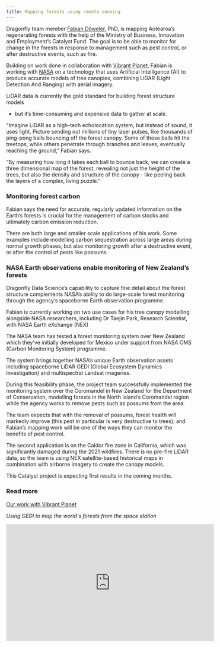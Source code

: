 ```yaml
---
title: Mapping forests using remote sensing
---
```


Dragonfly team member [Fabian Döweler](/people/doweler-fabian.html), PhD,
is mapping Aotearoa’s regenerating
forests with the help of the Ministry of Business, Innovation and Employment’s
Catalyst Fund. The goal is to be able to monitor for change in the forests
in response to management such as pest control, or after destructive
events, such as fire. 


<!--more-->

Building on work done in collaboration with [Vibrant
Planet](https://www.vibrantplanet.net/), Fabian is working with
[NASA](https://www.nasa.gov/nasa-earth-exchange-nex/) on a technology that uses
Artificial Intelligence (AI) to produce accurate models of tree canopies, combining
LiDAR (Light Detection And Ranging) with aerial imagery.

LiDAR data is currently the gold standard for building forest structure models
- but it’s time-consuming and expensive data to gather at scale.

"Imagine LiDAR as a high-tech echolocation system, but instead of sound, it
uses light. Picture sending out millions of tiny laser pulses, like thousands
of ping-pong balls bouncing off the forest canopy. Some of these balls hit the
treetops, while others penetrate through branches and leaves, eventually
reaching the ground,” Fabian says.

“By measuring how long it takes each ball to bounce back, we can create a three
dimensional map of the forest, revealing not just the height of the trees, but
also the density and structure of the canopy - like peeling back the layers of
a complex, living puzzle.”

### Monitoring forest carbon

Fabian says the need for accurate, regularly updated information on the Earth’s
forests is crucial for the management of carbon stocks and ultimately carbon
emission reduction.

There are both large and smaller scale applications of his work. Some examples
include modelling carbon sequestration across large areas during normal growth
phases, but also monitoring growth after a destructive event, or after the
control of pests like possums.  


### NASA Earth observations enable monitoring of New Zealand’s forests

Dragonfly Data Science’s capability to capture fine detail about the forest
structure complements NASA’s ability to do large-scale forest monitoring
through the agency’s spaceborne Earth observation programme.

Fabian is currently working on two use cases for his tree canopy modelling
alongside NASA researchers, including Dr Taejin Park, Research Scientist, with
NASA Earth eXchange (NEX)

The NASA team has tested a forest monitoring system over New Zealand which
they’ve initially developed for Mexico under support from NASA CMS (Carbon
Monitoring System) programme. 

The system brings together NASA’s unique Earth observation assets including
spaceborne LiDAR GEDI (Global Ecosystem Dynamics Investigation) and
multispectral Landsat imageries. 

During this feasibility phase, the project team successfully implemented the
monitoring system over the Coromandel in New Zealand for the Department of
Conservation, modelling forests in the North Island’s Coromandel region while
the agency works to remove pests such as possums from the area.

The team expects that with the removal of possums, forest health will markedly
improve (this pest in particular is very destructive to trees), and  Fabian’s
mapping work will be one of the ways they can monitor the benefits of pest control.

The second application is on the Caldor fire zone in California, which was
significantly damaged during the 2021 wildfires. There is no pre-fire LiDAR
data, so the team is using NEX satellite-based historical maps in combination
with airborne imagery to create the canopy models.

This Catalyst project is expecting first results in the coming months.





### Read more

[Our work with Vibrant Planet](/work/vibrant-planet.html)

*Using GEDI to map the world's forests from the space station*

<iframe width="560" height="315" src="https://www.youtube.com/embed/qpzFn5bqhl4?si=u1g9IqDNXUvtBINV" title="YouTube video player" frameborder="0" allow="accelerometer; autoplay; clipboard-write; encrypted-media; gyroscope; picture-in-picture; web-share" referrerpolicy="strict-origin-when-cross-origin" allowfullscreen></iframe>
